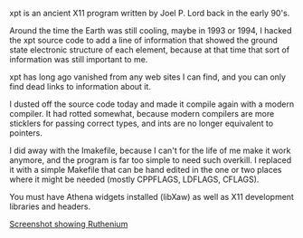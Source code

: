 xpt is an ancient X11 program written by Joel P. Lord back in the
early 90's.

Around the time the Earth was still cooling, maybe in 1993 or 1994, I
hacked the xpt source code to add a line of information that showed
the ground state electronic structure of each element, because at that
time that sort of information was still important to me.

xpt has long ago vanished from any web sites I can find, and you can
only find dead links to information about it.

I dusted off the source code today and made it compile again with a
modern compiler.  It had rotted somewhat, because modern compilers are
more sticklers for passing correct types, and ints are no longer
equivalent to pointers.

I did away with the Imakefile, because I can't for the life of me make
it work anymore, and the program is far too simple to need such
overkill.  I replaced it with a simple Makefile that can be hand
edited in the one or two places where it might be needed (mostly
CPPFLAGS, LDFLAGS, CFLAGS).

You must have Athena widgets installed (libXaw) as well as X11
development libraries and headers.

[Screenshot showing Ruthenium](xpt_screenshot.png)
